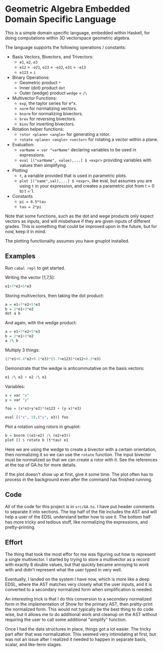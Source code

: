 # Geometric Algebra Embedded Domain Specific Language

This is a simple domain specific language, embedded within Haskell,
for doing computations within 3D vectorspace geometric algebra.

The language supports the following operations / constants:
- Basis Vectors, Bivectors, and Trivectors:
  - `e1`, `e2`, `e3`
  - `e12` = `-e21`, `e23` = `-e32`, `e31` = `-e13`
  - `e123` = `i`
- Binary Operations:
  - Geometric product `*`
  - Inner (dot) product `dot`
  - Outer (wedge) product `wedge` = `/\`
- Multivector Functions:
  - `exp`, the taylor series for e^x.
  - `norm` for normalizing vectors.
  - `bnorm` for normalizing bivectors.
  - `brev` for reversing bivectors.
  - `binv` for inverting bivectors.
- Rotation helper functions:
  - `rotor <plane> <angle>` for generating a rotor.
  - `rotate <plane> <angle> <vector>` for rotating a vector within a plane.
- Evaluation:
  - `varName = var "varName"` declaring variables to be used in expressions.
  - `eval [("varName", value),...] $ <expr>` providing variables with values then simplifying.
- Plotting
  - `t`, a variable provided that is used in parametric plots.
  - `plot [("name",val),...] $ <expr>`, like eval, but assumes you are using `t` in your expression, and creates a parametric plot from t = 0 to t = 1.
- Constants
  - `pi = 0.5*tau`
  - `tau = 2*pi`

Note that some functions, such as the dot and wege products only
expect vectors as inputs, and will misbehave if they are given
inputs of different grades. This is something that could be
improved upon in the future, but for now, keep it in mind.

The plotting functionality assumes you have gnuplot installed.

## Examples

Run `cabal repl` to get started.

Writing the vector [1,7,5]:

```haskell
e1+7*e2+5*e3
```

Storing multivectors, then taking the dot product:

```haskell
a = e1+7*e2+5*e3
b = 2*e1+3*e2
dot a b
```

And again, with the wedge product:

```haskell
a = e1+7*e2+5*e3
b = 2*e1+3*e2
a /\ b
```

Multiply 3 things:
```haskell
(2*e1+0.4*e2+0.1*e3)*(5.7+e123)*(e12+0.3*e3)
```

Demonstrate that the wedge is anticommutative on the basis vectors:
```haskell
e1 /\ e2 + e2 /\ e1
```

Variables:
```haskell
x = var "x"
y = var "y"

foo = (x*e1+y*e2)*(e123 + (y-x)*e3)

eval [("x", 5),("y", e3)] foo
```

Plot a rotation using rotors in gnuplot:
```haskell
b = bnorm ((e1+e2) /\ (e2+e3))
plot [] $ rotate b (t*tau) e1
```
Here we are using the wedge to create a bivector with
a certain orientation, then normalizing it so we can
use the `rotate` function. The input bivector must
be normalized so that we can create a rotor with it.
See the references at the top of GA.hs for more details.

If the plot doesn't show up at first, give it some time.
The plot often has to process in the background even
after the command has finished running.

## Code
All of the code for this project is in `src/GA.hs`.
I have put header comments to separate it into sections.
The top half of the file includes the AST and
will help a user of the EDSL understand better how to use it.
The bottom half has more tricky and tedious stuff, like
normalizing the expressions, and pretty-printing.

## Effort

The thing that took the most effor for me was figuring out
how to represent a single multivector.
I started by trying to store a multivector as a record
with exactly 8 double values, but that quickly became
annoying to work with and didn't represent what
the user typed in very well.

Eventually, I landed on the system I have now, which
is more like a deep EDSL, where the AST matches
very closely what the user inputs, and it is converted
to a secondary normalized form when simplification is needed.

An interesting trick is that I do this conversion to a secondary
normalized form in the implementation of Show for
the primary AST, then pretty-print the normalized form.
This would not typically be the best thing to do code wise,
but it allows me to do additional work and cleanup on the AST
without requiring the user to call some additional "simplify"
function.

Once I had the data structures in place, things got a lot easier.
The tricky part after that was normalization. This seemed
very intimidating at first, but was not an issue after
I realized it needed to happen in separate basis, scalar, and
like-term stages.
